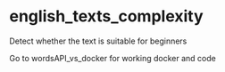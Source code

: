 # english_texts_complexity
Detect whether the text is suitable for beginners

Go to wordsAPI_vs_docker for working docker and code
